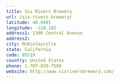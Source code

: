 ```yaml
---
title: Six Rivers Brewery
url: /six-rivers-brewery/
latitude: 40.9491
longitude: -124.102
address1: 1300 Central Avenue
address2: 
city: McKinleyville
state: California
code: 95519
country: United States
phone: 1-707-839-7580
website: http://www.sixriversbrewery.com/
---
```


